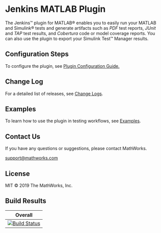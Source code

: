 # Jenkins MATLAB Plugin

The Jenkins&trade; plugin for MATLAB&reg; enables you to easily run your MATLAB and Simulink&reg; tests and generate artifacts such as *PDF* test reports, *JUnit* and *TAP* test results, and *Cobertura* code or model coverage reports. You can also use the plugin to export your Simulink Test&#8482; Manager results. 


## Configuration Steps 
To configure the plugin, see [Plugin Configuration Guide.](/CONFIGDOC.md)

## Change Log
For a detailed list of releases, see [Change Logs](/CHANGELOG.md). 

## Examples
To learn how to use the plugin in testing workflows, see [Examples](/examples/). 

## Contact Us
If you have any questions or suggestions, please contact MathWorks.

support@mathworks.com

## License
MIT © 2019 The MathWorks, Inc.


## Build Results


| Overall  |
|---|
| [![Build Status](https://dev.azure.com/iat-ci/jenkins-matlab-plugin/_apis/build/status/mathworks.jenkins-matlab-plugin?branchName=master)](https://dev.azure.com/iat-ci/jenkins-matlab-plugin/_build/latest?definitionId=6&branchName=master) |
